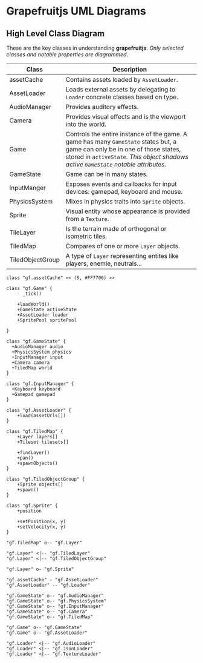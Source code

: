 
# Grapefruitjs UML Diagrams

## High Level Class Diagram

These are the key classes in understanding __grapefruitjs__. _Only selected classes and notable
properties are diagrammed._

Class | Description
------|------------
assetCache | Contains assets loaded by `AssetLoader`.
AssetLoader | Loads external assets by delegating to `Loader` concrete classes based on type.
AudioManager | Provides auditory effects.
Camera | Provides visual effects and is the viewport into the world.
Game | Controls the entire instance of the game. A game has many `GameState` states but, a game can only be in one of those states, stored in `activeState`. _This object shadows active `GameState` notable attributes._
GameState | Game can be in many states.
InputManger | Exposes events and callbacks for input devices: gamepad, keyboard and mouse.
PhysicsSystem | Mixes in physics traits into `Sprite` objects.
Sprite | Visual entity whose appearance is provided from a `Texture`.
TileLayer | Is the terrain made of orthogonal or isometric tiles.
TiledMap | Compares of one or more `Layer` objects.
TiledObjectGroup | A type of `Layer` representing entites like players, enemie, neutrals...

```uml
class "gf.assetCache" << (S, #FF7700) >>

class "gf.Game" {
    - _tick()

    +loadWorld()
    +GameState activeState
    +AssetLoader loader
    +SpritePool spritePool

}

class "gf.GameState" {
  +AudioManager audio
  +PhysicsSystem physics
  +InputManager input
  +Camera camera
  +TiledMap world
}

class "gf.InputManager" {
  +Keyboard keyboard
  +Gamepad gamepad
}

class "gf.AssetLoader" {
    +load(assetUrls[])
}

class "gf.TiledMap" {
    +Layer layers[]
    +Tileset tilesets[]

    +findLayer()
    +pan()
    +spawnObjects()
}

class "gf.TiledObjectGroup" {
    +Sprite objects[]
    +spawn()
}

class "gf.Sprite" {
    +position

    +setPosition(x, y)
    +setVelocity(x, y)
}

"gf.TiledMap" o-- "gf.Layer"

"gf.Layer" <|-- "gf.TiledLayer"
"gf.Layer" <|-- "gf.TiledObjectGroup"

"gf.Layer" o- "gf.Sprite"

"gf.assetCache" - "gf.AssetLoader"
"gf.AssetLoader" -- "gf.Loader"

"gf.GameState" o-- "gf.AudioManager"
"gf.GameState" o-- "gf.PhysicsSystem"
"gf.GameState" o-- "gf.InputManager"
"gf.GameState" o-- "gf.Camera"
"gf.GameState" o-- "gf.TiledMap"

"gf.Game" o-- "gf.GameState"
"gf.Game" o-- "gf.AssetLoader"

"gf.Loader" <|-- "gf.AudioLoader"
"gf.Loader" <|-- "gf.JsonLoader"
"gf.Loader" <|-- "gf.TextureLoader"
```